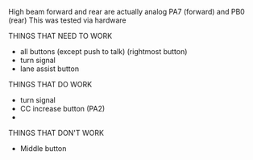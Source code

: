 High beam forward and rear are actually analog
PA7 (forward) and PB0 (rear)
This was tested via hardware


THINGS THAT NEED TO WORK
- all buttons (except push to talk) (rightmost button)
- turn signal
- lane assist button

THINGS THAT DO WORK
- turn signal
- CC increase button (PA2)
- 

THINGS THAT DON'T WORK
- Middle button